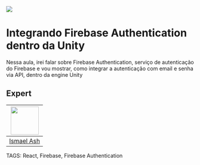 
<img src="https://storage.googleapis.com/golden-wind/experts-club/capa-github.svg" />

# Integrando Firebase Authentication dentro da Unity

Nessa aula, irei falar sobre Firebase Authentication, serviço de autenticação do Firebase e 
vou mostrar, como integrar a autenticação com email e senha via API, dentro da engine Unity

## Expert

| [<img src="https://avatars.githubusercontent.com/u/19227867?v=4" width="75px;"/>](https://github.com/ismaelash) |
| :----------------------------------------------------------------------------------------------------------------------------------------------------------------------: |
|                                                             [Ismael Ash](https://github.com/ismaelash)                                                             |

TAGS: React, Firebase, Firebase Authentication
